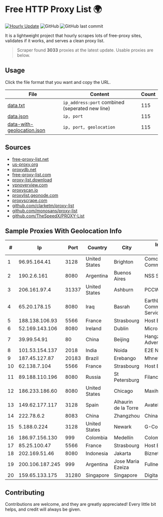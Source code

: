 
# Free HTTP Proxy List 🌍

[![Hourly Update](https://github.com/mertguvencli/http-proxy-list/actions/workflows/main.yml/badge.svg?branch=main)](https://github.com/mertguvencli/http-proxy-list/actions/workflows/main.yml)
![GitHub](https://img.shields.io/github/license/mertguvencli/http-proxy-list)
![GitHub last commit](https://img.shields.io/github/last-commit/mertguvencli/http-proxy-list)

It is a lightweight project that hourly scrapes lots of free-proxy sites, validates if it works, and serves a clean proxy list.


> Scraper found **3033** proxies at the latest update. Usable proxies are below.

## Usage

Click the file format that you want and copy the URL.


|File|Content|Count|
|----|-------|-----|
|[data.txt](https://raw.githubusercontent.com/mertguvencli/http-proxy-list/main/proxy-list/data.txt)|`ip_address:port` combined (seperated new line)|115|
|[data.json](https://raw.githubusercontent.com/mertguvencli/http-proxy-list/main/proxy-list/data.json)|`ip, port`|115|
|[data-with-geolocation.json](https://raw.githubusercontent.com/mertguvencli/http-proxy-list/main/proxy-list/data-with-geolocation.json)|`ip, port, geolocation`|115|

## Sources

* [free-proxy-list.net](https://free-proxy-list.net)
* [us-proxy.org](https://www.us-proxy.org)
* [proxydb.net](http://proxydb.net)
* [free-proxy-list.com](https://free-proxy-list.com/?page=&port=&type%5B%5D=http&type%5B%5D=https&up_time=0&search=Search)
* [proxy-list.download](https://www.proxy-list.download/HTTP)
* [vpnoverview.com](https://vpnoverview.com/privacy/anonymous-browsing/free-proxy-servers)
* [proxyscan.io](https://www.proxyscan.io)
* [proxylist.geonode.com](https://proxylist.geonode.com/api/proxy-list?limit=300&page=1&sort_by=lastChecked&sort_type=desc&protocols=http,https)
* [proxyscrape.com](https://api.proxyscrape.com/v2/?request=displayproxies&protocol=http&timeout=10000&country=all&ssl=all&anonymity=all)
* [github.com/clarketm/proxy-list](https://raw.githubusercontent.com/clarketm/proxy-list/master/proxy-list-raw.txt)
* [github.com/monosans/proxy-list](https://raw.githubusercontent.com/monosans/proxy-list/main/proxies/http.txt)
* [github.com/TheSpeedX/PROXY-List](https://raw.githubusercontent.com/TheSpeedX/PROXY-List/master/http.txt)


## Sample Proxies With Geolocation Info

|#|Ip|Port|Country|City|Internet Service Provider|
|-|--|----|-------|----|-------------------------|
|1|96.95.164.41|3128|United States|Brighton|Comcast Cable Communications, LLC|
|2|190.2.6.161|8080|Argentina|Buenos Aires|NSS S.A.|
|3|206.161.97.4|31337|United States|Ashburn|PCCW Global, Inc.|
|4|65.20.178.15|8080|Iraq|Basrah|EarthLink Ltd. Communications&Internet Services|
|5|188.138.106.93|5566|France|Strasbourg|Host Europe GmbH|
|6|52.169.143.106|8080|Ireland|Dublin|Microsoft Corporation|
|7|39.99.54.91|80|China|Beijing|Hangzhou Alibaba Advertising Co|
|8|101.53.154.137|2018|India|Noida|E2E Networks Limited|
|9|187.45.127.87|20183|Brazil|Erebango|Mhnet Telecom|
|10|62.138.7.104|5566|France|Strasbourg|Host Europe Group|
|11|89.188.110.196|8080|Russia|St Petersburg|Filanco LLC|
|12|186.233.186.60|8080|United States|Chicago|Maxihost LTDA|
|13|149.62.177.117|3128|Spain|Alhaurin de la Torre|Avatel Telecom|
|14|222.78.6.2|8083|China|Zhangzhou|Chinanet|
|15|5.188.0.224|3128|United States|Newark|G-Core Labs S.A.|
|16|186.97.156.130|999|Colombia|Medellín|Colombia Móvil|
|17|85.25.100.47|5566|France|Strasbourg|Host Europe GmbH|
|18|202.169.51.46|8080|Indonesia|Jakarta|Biznet - PSN-NAP|
|19|200.106.187.245|999|Argentina|Jose Maria Ezeiza|Fullnet Solutions S.A.S.|
|20|159.65.133.175|31280|Singapore|Singapore|DigitalOcean, LLC|



## Contributing

Contributions are welcome, and they are greatly appreciated! Every
little bit helps, and credit will always be given.

